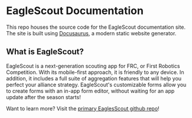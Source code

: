 # EagleScout Documentation

This repo houses the source code for the EagleScout documentation site. The site is built using [Docusaurus](https://docusaurus.io/), a modern static website generator.

## What is EagleScout?

EagleScout is a next-generation scouting app for FRC, or First Robotics Competition. With its mobile-first approach, it is friendly to any device. In addition, it includes a full suite of aggregation features that will help you perfect your alliance strategy. EagleScout's customizable forms allow you to create forms with an in-app form editor, without waiting for an app update after the season starts!

Want to learn more?
Visit the [primary EaglesScout github repo](https://github.com/EagleScoutDev/eaglescout)!
